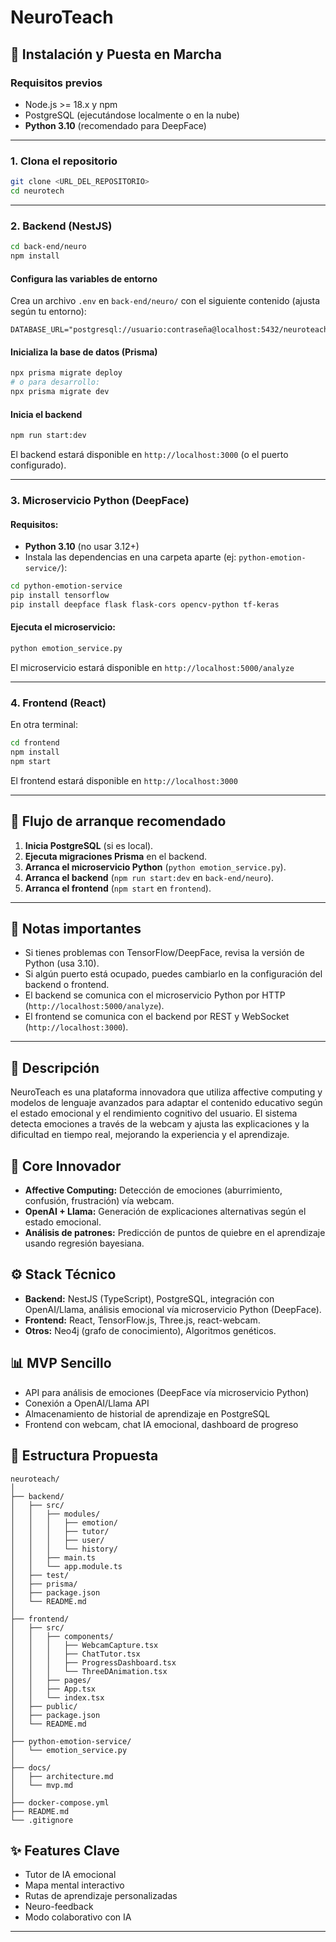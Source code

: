 # NeuroTeach

## 🚦 Instalación y Puesta en Marcha

### Requisitos previos
- Node.js >= 18.x y npm
- PostgreSQL (ejecutándose localmente o en la nube)
- **Python 3.10** (recomendado para DeepFace)

---

### 1. Clona el repositorio
```bash
git clone <URL_DEL_REPOSITORIO>
cd neurotech
```

---

### 2. Backend (NestJS)
```bash
cd back-end/neuro
npm install
```

#### Configura las variables de entorno
Crea un archivo `.env` en `back-end/neuro/` con el siguiente contenido (ajusta según tu entorno):
```env
DATABASE_URL="postgresql://usuario:contraseña@localhost:5432/neuroteach"
```

#### Inicializa la base de datos (Prisma)
```bash
npx prisma migrate deploy
# o para desarrollo:
npx prisma migrate dev
```

#### Inicia el backend
```bash
npm run start:dev
```
El backend estará disponible en `http://localhost:3000` (o el puerto configurado).

---

### 3. Microservicio Python (DeepFace)

#### Requisitos:
- **Python 3.10** (no usar 3.12+)
- Instala las dependencias en una carpeta aparte (ej: `python-emotion-service/`):

```bash
cd python-emotion-service
pip install tensorflow
pip install deepface flask flask-cors opencv-python tf-keras
```

#### Ejecuta el microservicio:
```bash
python emotion_service.py
```
El microservicio estará disponible en `http://localhost:5000/analyze`

---

### 4. Frontend (React)
En otra terminal:
```bash
cd frontend
npm install
npm start
```
El frontend estará disponible en `http://localhost:3000`

---

## 🧩 Flujo de arranque recomendado
1. **Inicia PostgreSQL** (si es local).
2. **Ejecuta migraciones Prisma** en el backend.
3. **Arranca el microservicio Python** (`python emotion_service.py`).
4. **Arranca el backend** (`npm run start:dev` en `back-end/neuro`).
5. **Arranca el frontend** (`npm start` en `frontend`).

---

## 📝 Notas importantes
- Si tienes problemas con TensorFlow/DeepFace, revisa la versión de Python (usa 3.10).
- Si algún puerto está ocupado, puedes cambiarlo en la configuración del backend o frontend.
- El backend se comunica con el microservicio Python por HTTP (`http://localhost:5000/analyze`).
- El frontend se comunica con el backend por REST y WebSocket (`http://localhost:3000`).

---

## 🚀 Descripción
NeuroTeach es una plataforma innovadora que utiliza affective computing y modelos de lenguaje avanzados para adaptar el contenido educativo según el estado emocional y el rendimiento cognitivo del usuario. El sistema detecta emociones a través de la webcam y ajusta las explicaciones y la dificultad en tiempo real, mejorando la experiencia y el aprendizaje.

## 🧠 Core Innovador
- **Affective Computing:** Detección de emociones (aburrimiento, confusión, frustración) vía webcam.
- **OpenAI + Llama:** Generación de explicaciones alternativas según el estado emocional.
- **Análisis de patrones:** Predicción de puntos de quiebre en el aprendizaje usando regresión bayesiana.

## ⚙️ Stack Técnico
- **Backend:** NestJS (TypeScript), PostgreSQL, integración con OpenAI/Llama, análisis emocional vía microservicio Python (DeepFace).
- **Frontend:** React, TensorFlow.js, Three.js, react-webcam.
- **Otros:** Neo4j (grafo de conocimiento), Algoritmos genéticos.

## 📊 MVP Sencillo
- API para análisis de emociones (DeepFace vía microservicio Python)
- Conexión a OpenAI/Llama API
- Almacenamiento de historial de aprendizaje en PostgreSQL
- Frontend con webcam, chat IA emocional, dashboard de progreso

## 📁 Estructura Propuesta

```
neuroteach/
│
├── backend/
│   ├── src/
│   │   ├── modules/
│   │   │   ├── emotion/
│   │   │   ├── tutor/
│   │   │   ├── user/
│   │   │   └── history/
│   │   ├── main.ts
│   │   └── app.module.ts
│   ├── test/
│   ├── prisma/
│   ├── package.json
│   └── README.md
│
├── frontend/
│   ├── src/
│   │   ├── components/
│   │   │   ├── WebcamCapture.tsx
│   │   │   ├── ChatTutor.tsx
│   │   │   ├── ProgressDashboard.tsx
│   │   │   └── ThreeDAnimation.tsx
│   │   ├── pages/
│   │   ├── App.tsx
│   │   └── index.tsx
│   ├── public/
│   ├── package.json
│   └── README.md
│
├── python-emotion-service/
│   └── emotion_service.py
│
├── docs/
│   ├── architecture.md
│   └── mvp.md
│
├── docker-compose.yml
├── README.md
└── .gitignore
```

## ✨ Features Clave
- Tutor de IA emocional
- Mapa mental interactivo
- Rutas de aprendizaje personalizadas
- Neuro-feedback
- Modo colaborativo con IA

---
